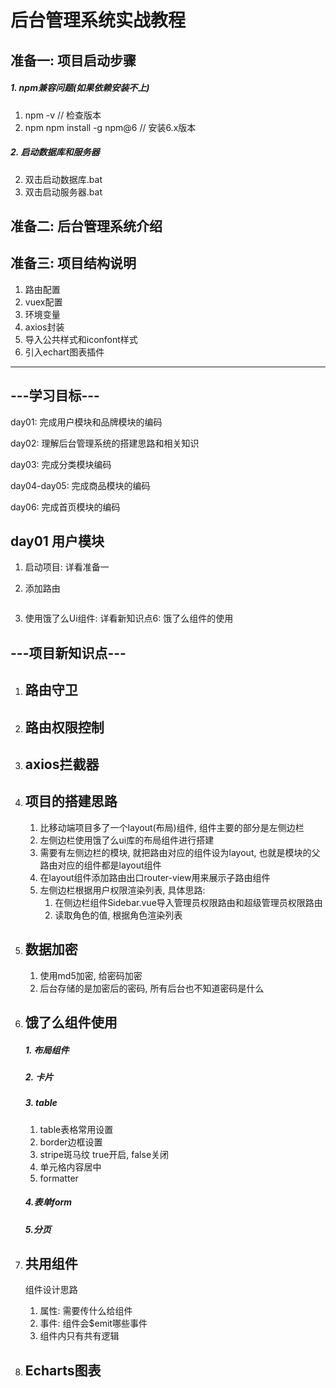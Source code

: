 # 后台管理系统实战教程

## 准备一: 项目启动步骤

##### 1. npm兼容问题(如果依赖安装不上)
1. npm -v  // 检查版本
2. npm npm install -g npm@6  // 安装6.x版本

##### 2. 启动数据库和服务器

2. 双击启动数据库.bat
3. 双击启动服务器.bat



## 准备二: 后台管理系统介绍





## 准备三: 项目结构说明

1. 路由配置
2. vuex配置
3. 环境变量
4. axios封装
5. 导入公共样式和iconfont样式
6. 引入echart图表插件



------

## ---学习目标---

day01: 完成用户模块和品牌模块的编码

day02: 理解后台管理系统的搭建思路和相关知识

day03: 完成分类模块编码

day04-day05: 完成商品模块的编码

day06: 完成首页模块的编码



## day01 用户模块

1. 启动项目: 详看准备一

2. 添加路由

   ```
   
   ```

3. 使用饿了么Ui组件: 详看新知识点6: 饿了么组件的使用



## ---项目新知识点---

1. ## 路由守卫

1. ## 路由权限控制

3. ## axios拦截器

4. ## 项目的搭建思路

   1. 比移动端项目多了一个layout(布局)组件, 组件主要的部分是左侧边栏
   2. 左侧边栏使用饿了么ui库的布局组件进行搭建
   3. 需要有左侧边栏的模块, 就把路由对应的组件设为layout, 也就是模块的父路由对应的组件都是layout组件
   4. 在layout组件添加路由出口router-view用来展示子路由组件
   5. 左侧边栏根据用户权限渲染列表, 具体思路:
      1. 在侧边栏组件Sidebar.vue导入管理员权限路由和超级管理员权限路由
      2. 读取角色的值, 根据角色渲染列表

5. ## 数据加密

   1. 使用md5加密, 给密码加密
   2. 后台存储的是加密后的密码, 所有后台也不知道密码是什么

6. ## 饿了么组件使用

   ##### 1. 布局组件

   ##### 2. 卡片

   ##### 3. table

      1. table表格常用设置
      2. border边框设置
      3. stripe斑马纹 true开启, false关闭
      4. 单元格内容居中
      5. formatter

   ##### 4.表单form

   ##### 5.分页

7. ## 共用组件

   组件设计思路

   1. 属性: 需要传什么给组件
   2. 事件: 组件会$emit哪些事件
   3. 组件内只有共有逻辑

8. ## Echarts图表





